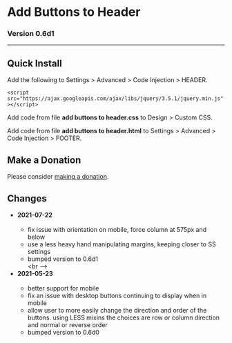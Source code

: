 # Add Buttons to Header

### Version 0.6d1

---

## Quick Install

Add the following to Settings > Advanced > Code Injection > HEADER.

`<script src="https://ajax.googleapis.com/ajax/libs/jquery/3.5.1/jquery.min.js"></script>`

Add code from file **add buttons to header.css** to Design > Custom CSS.

Add code from file **add buttons to header.html** to Settings > Advanced >
Code Injection > FOOTER.

## Make a Donation

Please consider [making a donation](https://github.com/tomsWebConsulting/twcsl#make-a-donation).

## Changes

* **2021-07-22**
<br><br>
  * fix issue with orientation on mobile, force column at 575px and below
  * use a less heavy hand manipulating margins, keeping closer to SS settings
  * bumped version to 0.6d1
  <br><br -->
* **2021-05-23**
<br><br>
  * better support for mobile
  * fix an issue with desktop buttons continuing to display when in mobile
  * allow user to more easily change the direction and order of the buttons.
    using LESS mixins the choices are row or column direction and normal or
    reverse order
  * bumped version to 0.6d0
